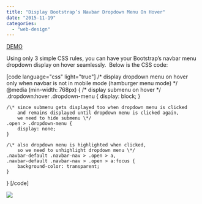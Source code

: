 ```yaml
---
title: "Display Bootstrap’s Navbar Dropdown Menu On Hover"
date: "2015-11-19"
categories: 
  - "web-design"
---
```


[DEMO](http://rodansotto.com/projects/css/BSNavbar_AutoDropdownOnHover.htm)

Using only 3 simple CSS rules, you can have your Bootstrap’s navbar menu dropdown display on hover seamlessly.  Below is the CSS code:

\[code language="css" light="true"\]
/\* display dropdown menu on hover
   only when navbar is not in mobile mode (hamburger menu mode) \*/
@media (min-width: 768px) 
{
	/\* display submenu on hover \*/
	.dropdown:hover .dropdown-menu {
		display: block;
	}

	/\* since submenu gets displayed too when dropdown menu is clicked 
		and remains displayed until dropdown menu is clicked again,
		we need to hide submenu \*/
	.open > .dropdown-menu {
		display: none;
	}

	/\* also dropdown menu is highlighted when clicked,
		so we need to unhighlight dropdown menu \*/
	.navbar-default .navbar-nav > .open > a, 
	.navbar-default .navbar-nav > .open > a:focus {
		background-color: transparent;
	}
}
\[/code\]

  
![](/technical-blog/assets/images/csslogo.png)



